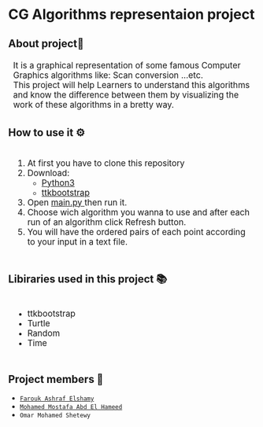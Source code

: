 # CG Algorithms representaion project

## About project📝
<div style = "font-size:17px;  padding:5px 10px;">
    It is a graphical representation of some famous Computer Graphics algorithms like: Scan conversion ...etc.<br>
    This project will help Learners to understand this algorithms and know the difference between them by visualizing the work of these algorithms in a bretty way. 
</div>


## How to use it ⚙️
<div style = "font-size:17px;  padding:5px 10px;" >
<ol>
    <li>At first you have to clone this repository<br>
    <li>Download:
        <ul>
            <li>
            <a href="https://www.python.org/downloads/windows/">
            Python3
            </a>
            </li>
            <li>
            <a href="https://ttkbootstrap.readthedocs.io/en/latest/gettingstarted/installation/">
            ttkbootstrap
            </a>
            </li>
        </ul>
    </li>
    <li> Open 
        <a href="https://github.com/FaroukAshrafElshamy/Computer-Graphics-project-/blob/main/main.py">
        main.py 
        </a>
        then run it. </li>
    <li> Choose wich algorithm you wanna to use and after each run of an algorithm click Refresh button.</li>
    <li> You will have the ordered pairs of each point according to your input in a text file.
</ol>
</div>


## Libiraries used in this project 📚
<div style = "font-size:17px;  padding:5px 10px;" >
    <ul>
    <li>ttkbootstrap</li>
    <li>Turtle</li>
    <li>Random</li>
    <li>Time</li>
    </ul>
</div>

## Project members 👥
* [`Farouk Ashraf Elshamy`](https://github.com/FaroukAshrafElshamy)
* [`Mohamed Mostafa Abd El Hameed`](https://github.com/Mohamed-Mostafaaa)
* `Omar Mohamed Shetewy`
